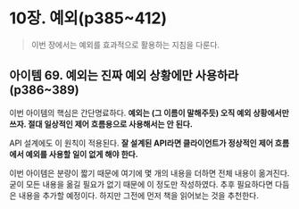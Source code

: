 # 10장. 예외(p385~412)

> 이번 장에서는 예외를 효과적으로 활용하는 지침을 다룬다.

## 아이템 69. 예외는 진짜 예외 상황에만 사용하라(p386~389)

이번 아이템의 핵심은 간단명료하다. **예외는 (그 이름이 말해주듯) 오직 예외 상황에서만 쓰자. 절대 일상적인 제어 흐름용으로 사용해서는 안 된다.** 

API 설계에도 이 원칙이 적용된다. **잘 설계된 API라면 클라이언트가 정상적인 제어 흐름에서 예외를 사용할 일이 없게 해야 한다.** 

이번 아이템은 분량이 짧기 때문에 여기에 몇 개의 내용을 더하면 전체 내용이 옮겨진다. 굳이 모든 내용을 옮길 필요가 없기 때문에 이 정도만 작성하였다. 추후 필요하다면 다듬은 내용을 추가할 예정이다. 하지만 그전에 먼저 책을 읽어보는 것을 추천한다.


